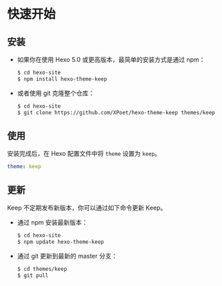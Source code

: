 # 快速开始

## 安装

- 如果你在使用 Hexo 5.0 或更高版本，最简单的安装方式是通过 npm：

  ```sh
  $ cd hexo-site
  $ npm install hexo-theme-keep
  ```

- 或者使用 git 克隆整个仓库：

  ```sh
  $ cd hexo-site
  $ git clone https://github.com/XPoet/hexo-theme-keep themes/keep
  ```

## 使用

安装完成后，在 Hexo 配置文件中将 `theme` 设置为 `keep`。

```yml
theme: keep
```

## 更新

Keep 不定期发布新版本，你可以通过如下命令更新 Keep。

- 通过 npm 安装最新版本：

  ```sh
  $ cd hexo-site
  $ npm update hexo-theme-keep
  ```

- 通过 git 更新到最新的 master 分支：

  ```sh
  $ cd themes/keep
  $ git pull
  ```
